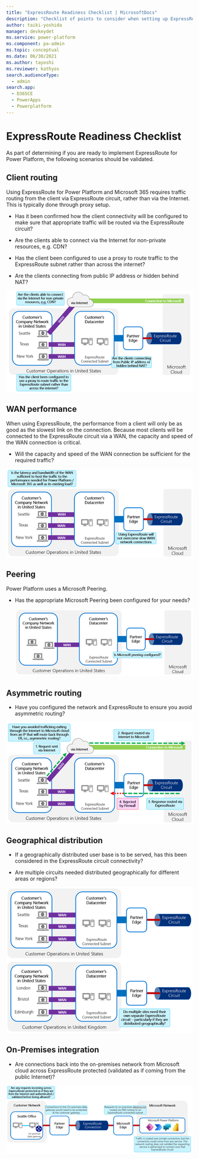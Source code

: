 ```yaml
---
title: "ExpressRoute Readiness Checklist | MicrosoftDocs"
description: "Checklist of points to consider when setting up ExpressRoute for Microsoft Power Platform"
author: taiki-yoshida
manager: devkeydet
ms.service: power-platform
ms.component: pa-admin
ms.topic: conceptual
ms.date: 06/30/2021
ms.author: tayoshi
ms.reviewer: kathyos
search.audienceType: 
  - admin
search.app: 
  - D365CE
  - PowerApps
  - Powerplatform
---
```


# ExpressRoute Readiness Checklist

As part of determining if you are ready to implement ExpressRoute for Power
Platform, the following scenarios should be validated.

## Client routing

Using ExpressRoute for Power Platform and Microsoft 365 requires traffic routing
from the client via ExpressRoute circuit, rather than via the Internet. This is
typically done through proxy setup.

-   Has it been confirmed how the client connectivity will be configured to make
    sure that appropriate traffic will be routed via the ExpressRoute circuit?

-   Are the clients able to connect via the Internet for non-private resources,
    e.g. CDN?

-   Has the client been configured to use a proxy to route traffic to the
    ExpressRoute subnet rather than across the internet?

-   Are the clients connecting from public IP address or hidden behind NAT?

![Diagram showing customer's company network, datacenter and partner edge, with points to consider on ](media/checklist-client-routing.png)

## WAN performance

When using ExpressRoute, the performance from a client will only be as good as
the slowest link on the connection. Because most clients will be connected to
the ExpressRoute circuit via a WAN, the capacity and speed of the WAN connection
is critical.

-   Will the capacity and speed of the WAN connection be sufficient for the
    required traffic?

![Diagram showing customer's company network, datacenter and partner edge, with points to consider on WAN latency and bandwidth. ](media/checklist-wan-performance.png)

## Peering

Power Platform uses a Microsoft Peering.

-   Has the appropriate Microsoft Peering been configured for your needs?

    ![Diagram showing customer's company network, datacenter and partner edge, with points to consider on peering type. ](media/checklist-microsoft-peering.png)

## Asymmetric routing

-   Have you configured the network and ExpressRoute to ensure you avoid
    asymmetric routing?

![Diagram showing network route from customer's company network, then request sent to the internet, routed to Microsoft services, response is then routed back via ExpressRoute and the traffic back is rejected by customer's firewall.](media/checklist-asymmetric-routing.png)

## Geographical distribution

-   If a geographically distributed user base is to be served, has this been
    considered in the ExpressRoute circuit connectivity?

-   Are multiple circuits needed distributed geographically for different areas
    or regions?

![Diagram showing two operations, one in US and one in UK, and individual ExpressRoute circuit is setup.](media/checklist-geo-distribution.png)

## On-Premises integration

-   Are connections back into the on-premises network from Microsoft cloud
    across ExpressRoute protected (validated as if coming from the public
    Internet)?

![Diagram showing customer network set up with on-premise data gateway. Connection to on-premise data gateway also is routed through ExpressRoute connection.](media/checklist-onprem-integration.png)
